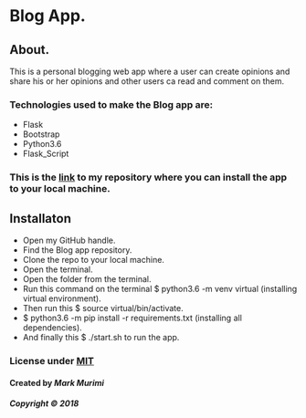 # Blog App.
## About.
This is a personal blogging web app where a user can create opinions and share his or her opinions and other users ca read and comment on them.

### Technologies used to make the Blog app are:
* Flask
* Bootstrap
* Python3.6
* Flask_Script

### This is the [link](https://github.com/markmurimi/blog-app) to my repository where you can install the app to your local machine.

## Installaton
* Open my GitHub handle.
* Find the Blog app repository.
* Clone the repo to your local machine.
* Open the terminal.
* Open the folder from the terminal.
* Run this command on the terminal $ python3.6 -m venv virtual (installing virtual environment).
* Then run this $ source virtual/bin/activate.
* $ python3.6 -m pip install -r requirements.txt (installing all dependencies).
* And finally this $ ./start.sh to run the app.

### License under [MIT](https://github.com/markmurimi/blog-app/blob/master/LICENSE)
#### Created by ***Mark Murimi***
##### Copyright © 2018
